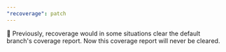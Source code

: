 ```yaml
---
"recoverage": patch
---
```


🐛 Previously, recoverage would in some situations clear the default branch's coverage report. Now this coverage report will never be cleared.
